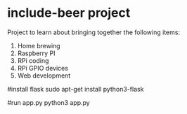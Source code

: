 # include-beer project

Project to learn about bringing together the following items:
1. Home brewing
2. Raspberry PI
3. RPi coding
4. RPi GPIO devices
5. Web development

#install flask
sudo apt-get install python3-flask

#run app.py
python3 app.py
